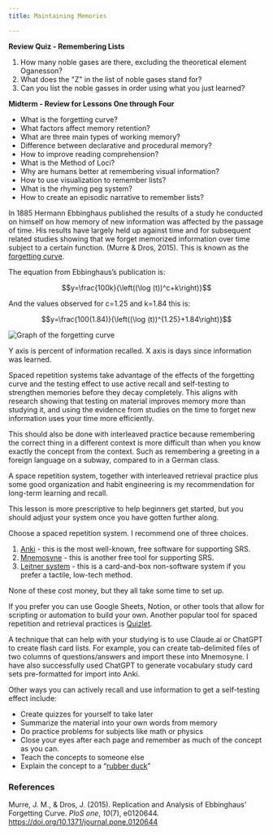 ```yaml
---
title: Maintaining Memories

---
```


**Review Quiz - Remembering Lists**

1. How many noble gases are there, excluding the theoretical element Oganesson?
2. What does the "Z" in the list of noble gases stand for?
3. Can you list the noble gasses in order using what you just learned?

**Midterm - Review for Lessons One through Four**

* What is the forgetting curve?
* What factors affect memory retention?
* What are three main types of working memory?
* Difference between declarative and procedural memory?
* How to improve reading comprehension?
* What is the Method of Loci?
* Why are humans better at remembering visual information?
* How to use visualization to remember lists?
* What is the rhyming peg system?
* How to create an episodic narrative to remember lists?

In 1885 Hermann Ebbinghaus published the results of a study he conducted on himself on how memory of new information was affected by the passage of time. His results have largely held up against time and for subsequent related studies showing that we forget memorized information over time subject to a certain function. (Murre & Dros, 2015). This is known as the [forgetting curve](https://en.wikipedia.org/wiki/Forgetting_curve).

The equation from Ebbinghaus’s publication is:


$$y=\frac{100k}{\left((\log (t))^c+k\right)}$$


And the values observed for c=1.25 and k=1.84 this is:



$$y=\frac{100(1.84)}{\left((\log (t))^{1.25}+1.84\right)}$$




![Graph of the forgetting curve](app/static/forgetting_curve.png "Graph of the forgetting curve")


Y axis is percent of information recalled. X axis is days since information was learned.

Spaced repetition systems take advantage of the effects of the forgetting curve and the testing effect to use active recall and self-testing to strengthen memories before they decay completely. This aligns with research showing that testing on material improves memory more than studying it, and using the evidence from studies on the time to forget new information uses your time more efficiently.

This should also be done with interleaved practice because remembering the correct thing in a different context is more difficult than when you know exactly the concept from the context. Such as remembering a greeting in a foreign language on a subway, compared to in a German class.

A space repetition system, together with interleaved retrieval practice plus some good organization and habit engineering is my recommendation for long-term learning and recall.

This lesson is more prescriptive to help beginners get started, but you should adjust your system once you have gotten further along.

Choose a spaced repetition system. I recommend one of three choices. 



1. [Anki](https://apps.ankiweb.net/) - this is the most well-known, free software for supporting SRS.
2. [Mnemosyne](https://mnemosyne-proj.org/) - this is another free tool for supporting SRS.
3. [Leitner system](https://en.wikipedia.org/wiki/Leitner_system) - this is a card-and-box non-software system if you prefer a tactile, low-tech method.

None of these cost money, but they all take some time to set up.

If you prefer you can use Google Sheets, Notion, or other tools that allow for scripting or automation to build your own. Another popular tool for spaced repetition and retrieval practices is [Quizlet](https://quizlet.com/features/how-quizlet-works).

A technique that can help with your studying is to use Claude.ai or ChatGPT to create flash card lists. For example, you can create tab-delimited files of two columns of questions/answers and import these into Mnemosyne. I have also successfully used ChatGPT to generate vocabulary study card sets pre-formatted for import into Anki. 

Other ways you can actively recall and use information to get a self-testing effect include:



* Create quizzes for yourself to take later
* Summarize the material into your own words from memory
* Do practice problems for subjects like math or physics
* Close your eyes after each page and remember as much of the concept as you can.
* Teach the concepts to someone else
* Explain the concept to a “[rubber duck](https://www.psychologytoday.com/us/blog/dear-life-please-improve/202312/stuck-ask-a-rubber-duck)” 

### References

Murre, J. M., & Dros, J. (2015). Replication and Analysis of Ebbinghaus' Forgetting Curve. _PloS one_, _10_(7), e0120644. https://doi.org/10.1371/journal.pone.0120644
